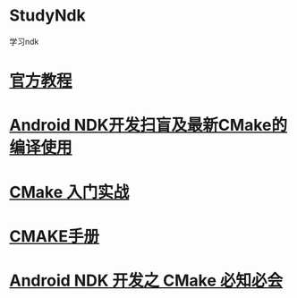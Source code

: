 # StudyNdk
学习ndk

# [官方教程](https://developer.android.com/ndk/guides/concepts)
# [Android NDK开发扫盲及最新CMake的编译使用](https://www.jianshu.com/p/6332418b12b1)
# [CMake 入门实战](https://www.hahack.com/codes/cmake/)
# [CMAKE手册](https://www.zybuluo.com/khan-lau/note/254724)
# [Android NDK 开发之 CMake 必知必会](https://juejin.im/post/6844903678311153672)